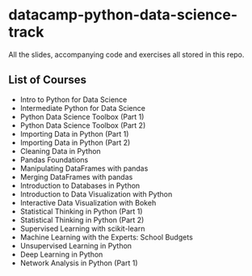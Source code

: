 # datacamp-python-data-science-track
All the slides, accompanying code and exercises all stored in this repo.

## List of Courses

  - Intro to Python for Data Science
  - Intermediate Python for Data Science
  - Python Data Science Toolbox (Part 1)
  - Python Data Science Toolbox (Part 2)
  - Importing Data in Python (Part 1)
  - Importing Data in Python (Part 2)
  - Cleaning Data in Python
  - Pandas Foundations
  - Manipulating DataFrames with pandas
  - Merging DataFrames with pandas
  - Introduction to Databases in Python
  - Introduction to Data Visualization with Python
  - Interactive Data Visualization with Bokeh
  - Statistical Thinking in Python (Part 1)
  - Statistical Thinking in Python (Part 2)
  - Supervised Learning with scikit-learn
  - Machine Learning with the Experts: School Budgets
  - Unsupervised Learning in Python
  - Deep Learning in Python
  - Network Analysis in Python (Part 1)
  
  
  


